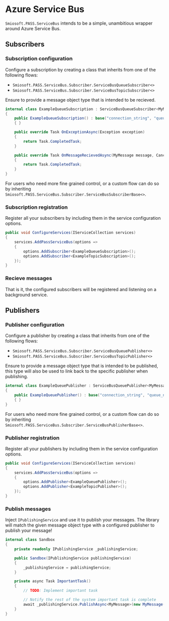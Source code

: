 # Azure Service Bus

`Smiosoft.PASS.ServiceBus` intends to be a simple, unambitious wrapper around Azure Service Bus.

## Subscribers

### Subscription configuration

Configure a subscription by creating a class that inherits from one of the following flows:

- `Smiosoft.PASS.ServiceBus.Subscriber.ServiceBusQueueSubscriber<>`
- `Smiosoft.PASS.ServiceBus.Subscriber.ServiceBusTopicSubscriber<>`

Ensure to provide a message object type that is intended to be recieved.

```csharp
internal class ExampleQueueSubscription : ServiceBusQueueSubscriber<MyMessage>
{
	public ExampleQueueSubscription() : base("connection_string", "queue_name")
	{ }

	public override Task OnExceptionAsync(Exception exception)
    {
        return Task.CompletedTask;
    }

    public override Task OnMessageRecievedAsync(MyMessage message, CancellationToken cancellationToken)
    {
        return Task.CompletedTask;
    }
}
```

For users who need more fine grained control, or a custom flow can do so by inheriting `Smiosoft.PASS.ServiceBus.Subscriber.ServiceBusSubscriberBase<>`.

### Subscription registration

Register all your subscribers by including them in the service configuration options.

```csharp
public void ConfigureServices(IServiceCollection services)
{
	services.AddPassServiceBus(options =>
	{
		options.AddSubscriber<ExampleQueueSubscription>();
		options.AddSubscriber<ExampleTopicSubscription>();
	});
}
```

### Recieve messages

That is it, the configured subscribers will be registered and listening on a background service.

## Publishers

### Publisher configuration

Configure a publisher by creating a class that inherits from one of the following flows:

- `Smiosoft.PASS.ServiceBus.Subscriber.ServiceBusQueuePublisher<>`
- `Smiosoft.PASS.ServiceBus.Subscriber.ServiceBusTopicPublisher<>`

Ensure to provide a message object type that is intended to be published, this type will also be used to link back to the specific publisher when publishing.

```csharp
internal class ExampleQueuePublisher : ServiceBusQueuePublisher<MyMessage>
{
	public ExampleQueuePublisher() : base("connection_string", "queue_name")
	{ }
}
```

For users who need more fine grained control, or a custom flow can do so by inheriting `Smiosoft.PASS.ServiceBus.Subscriber.ServiceBusPublisherBase<>`.

### Publisher registration

Register all your publishers by including them in the service configuration options.

```csharp
public void ConfigureServices(IServiceCollection services)
{
	services.AddPassServiceBus(options =>
	{
		options.AddPublisher<ExampleQueuePublisher>();
		options.AddPublisher<ExampleTopicPublisher>();
	});
}
```

### Publish messages

Inject `IPublishingService` and use it to publish your messages. The library will match the given message object type with a configured publisher to publish your message!

```csharp
internal class Sandbox
{
	private readonly IPublishingService _publishingService;

	public Sandbox(IPublishingService publishingService)
	{
		_publishingService = publishingService;
	}

	private async Task ImportantTask()
	{
		// TODO: Implement important task

		// Notify the rest of the system important task is complete
		await _publishingService.PublishAsync<MyMessage>(new MyMessage("That thing you asked for is done."))
	}
}
```
